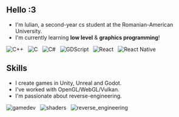 ## Hello :3

* I'm Iulian, a second-year cs student at the Romanian-American University.
* I'm currently learning **low level** & **graphics programming**!

![C++](https://img.shields.io/badge/C++-blue) &nbsp;
![C](https://img.shields.io/badge/C-blue) &nbsp;
![C#](https://img.shields.io/badge/C%23-purple) &nbsp;
![GDScript](https://img.shields.io/badge/GDScript-darkgreen) &nbsp;
![React](https://img.shields.io/badge/React-darkblue) &nbsp;
![React Native](https://img.shields.io/badge/React_Native-darkblue)

## Skills

* I create games in Unity, Unreal and Godot.
* I've worked with OpenGL/WebGL/Vulkan.
* I'm passionate about reverse-engineering.

![gamedev](https://img.shields.io/badge/gamedev-blue) &nbsp;
![shaders](https://img.shields.io/badge/shaders-purple) &nbsp;
![reverse_engineering](https://img.shields.io/badge/reverse_engineering-darkgreen) &nbsp;
